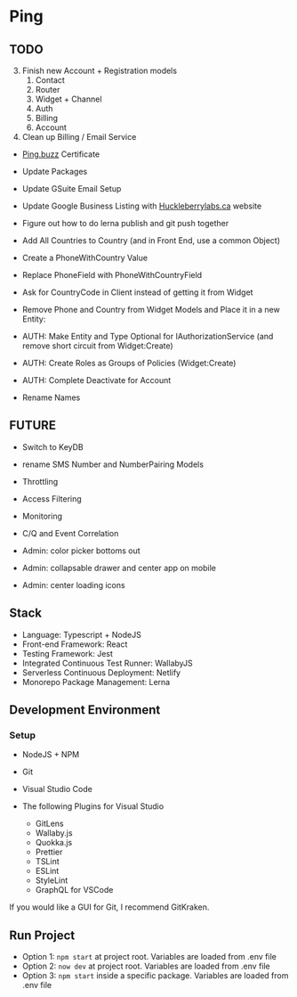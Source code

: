 # Ping

## TODO

3. Finish new Account + Registration models
   1. Contact
   2. Router
   3. Widget + Channel
   4. Auth
   5. Billing
   6. Account
4. Clean up Billing / Email Service

- [Ping.buzz](http://ping.buzz) Certificate
- Update Packages
- Update GSuite Email Setup
- Update Google Business Listing with [Huckleberrylabs.ca](http://huckleberrylabs.ca) website
- Figure out how to do lerna publish and git push together

- Add All Countries to Country (and in Front End, use a common Object)
- Create a PhoneWithCountry Value
- Replace PhoneField with PhoneWithCountryField
- Ask for CountryCode in Client instead of getting it from Widget
- Remove Phone and Country from Widget Models and Place it in a new Entity:

- AUTH: Make Entity and Type Optional for IAuthorizationService (and remove short circuit from Widget:Create)
- AUTH: Create Roles as Groups of Policies (Widget:Create)
- AUTH: Complete Deactivate for Account
- Rename Names

## FUTURE

- Switch to KeyDB
- rename SMS Number and NumberPairing Models

- Throttling
- Access Filtering
- Monitoring
- C/Q and Event Correlation
- Admin: color picker bottoms out
- Admin: collapsable drawer and center app on mobile
- Admin: center loading icons

## Stack

- Language: Typescript + NodeJS
- Front-end Framework: React
- Testing Framework: Jest
- Integrated Continuous Test Runner: WallabyJS
- Serverless Continuous Deployment: Netlify
- Monorepo Package Management: Lerna

## Development Environment

### Setup

- NodeJS + NPM
- Git
- Visual Studio Code
- The following Plugins for Visual Studio

  - GitLens
  - Wallaby.js
  - Quokka.js
  - Prettier
  - TSLint
  - ESLint
  - StyleLint
  - GraphQL for VSCode

If you would like a GUI for Git, I recommend GitKraken.

## Run Project

- Option 1: `npm start` at project root. Variables are loaded from .env file
- Option 2: `now dev` at project root. Variables are loaded from .env file
- Option 3: `npm start` inside a specific package. Variables are loaded from .env file
